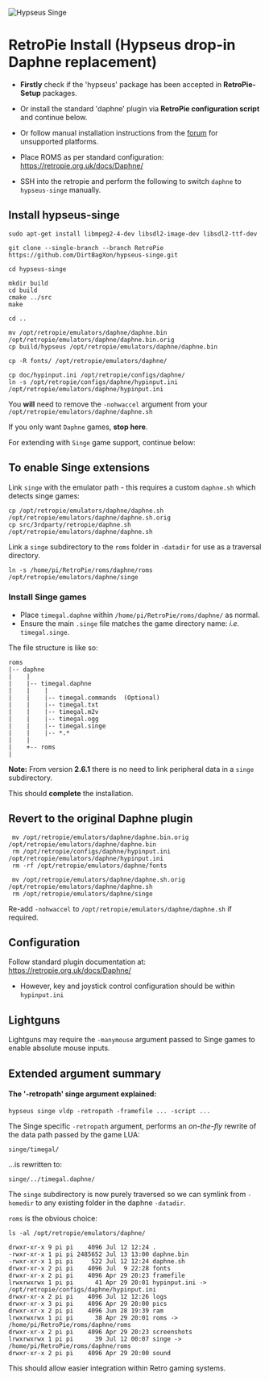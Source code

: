 ![Hypseus Singe](https://raw.githubusercontent.com/DirtBagXon/hypseus-singe/master/screenshots/hypseus-minilogo.png)

# RetroPie Install (Hypseus drop-in Daphne replacement)

* **Firstly** check if the 'hypseus' package has been accepted in **RetroPie-Setup** packages.

* Or install the standard 'daphne' plugin via **RetroPie configuration script** and continue below.

* Or follow manual installation instructions from the [forum](https://retropie.org.uk/forum/post/263036) for unsupported platforms.

* Place ROMS as per standard configuration: https://retropie.org.uk/docs/Daphne/

* SSH into the retropie and perform the following to switch `daphne` to `hypseus-singe` manually.


## Install hypseus-singe

    sudo apt-get install libmpeg2-4-dev libsdl2-image-dev libsdl2-ttf-dev

    git clone --single-branch --branch RetroPie https://github.com/DirtBagXon/hypseus-singe.git

    cd hypseus-singe

    mkdir build
    cd build
    cmake ../src
    make

    cd ..

    mv /opt/retropie/emulators/daphne/daphne.bin /opt/retropie/emulators/daphne/daphne.bin.orig
    cp build/hypseus /opt/retropie/emulators/daphne/daphne.bin

    cp -R fonts/ /opt/retropie/emulators/daphne/

    cp doc/hypinput.ini /opt/retropie/configs/daphne/
    ln -s /opt/retropie/configs/daphne/hypinput.ini /opt/retropie/emulators/daphne/hypinput.ini

You **will** need to remove the ``-nohwaccel`` argument from your ``/opt/retropie/emulators/daphne/daphne.sh``

If you only want ``Daphne`` games, **stop here**.

For extending with ``Singe`` game support, continue below:

## To enable Singe extensions

Link ``singe`` with the emulator path - this requires a custom ``daphne.sh`` which detects singe games:

    cp /opt/retropie/emulators/daphne/daphne.sh /opt/retropie/emulators/daphne/daphne.sh.orig
    cp src/3rdparty/retropie/daphne.sh /opt/retropie/emulators/daphne/daphne.sh

Link a ``singe`` subdirectory to the ``roms`` folder in ``-datadir`` for use as a traversal directory.

    ln -s /home/pi/RetroPie/roms/daphne/roms /opt/retropie/emulators/daphne/singe

### Install Singe games

* Place ``timegal.daphne`` within ``/home/pi/RetroPie/roms/daphne/`` as normal.
* Ensure the main ``.singe`` file matches the game directory name: *i.e.* ``timegal.singe``.

The file structure is like so:

    roms
    |-- daphne
    |    |
    |    |-- timegal.daphne
    |    |    |
    |    |    |-- timegal.commands  (Optional)
    |    |    |-- timegal.txt
    |    |    |-- timegal.m2v
    |    |    |-- timegal.ogg
    |    |    |-- timegal.singe
    |    |    |-- *.*
    |    |
    |    +-- roms
    |

**Note:** From version **2.6.1** there is no need to link peripheral data in a ``singe`` subdirectory.

This should **complete** the installation.

## Revert to the original Daphne plugin

     mv /opt/retropie/emulators/daphne/daphne.bin.orig /opt/retropie/emulators/daphne/daphne.bin
     rm /opt/retropie/configs/daphne/hypinput.ini /opt/retropie/emulators/daphne/hypinput.ini
     rm -rf /opt/retropie/emulators/daphne/fonts

     mv /opt/retropie/emulators/daphne/daphne.sh.orig /opt/retropie/emulators/daphne/daphne.sh
     rm /opt/retropie/emulators/daphne/singe

Re-add ``-nohwaccel`` to  ``/opt/retropie/emulators/daphne/daphne.sh`` if required.

## Configuration

Follow standard plugin documentation at: https://retropie.org.uk/docs/Daphne/

* However, key and joystick control configuration should be within `hypinput.ini`

## Lightguns

Lightguns may require the ``-manymouse`` argument passed to Singe games to enable absolute mouse inputs.

## Extended argument summary

#### The '-retropath' singe argument explained:

    hypseus singe vldp -retropath -framefile ... -script ...

The Singe specific ``-retropath`` argument, performs an *on-the-fly* rewrite of the data path passed by the game LUA:

    singe/timegal/

...is rewritten to:

    singe/../timegal.daphne/

The ``singe`` subdirectory is now purely traversed so we can symlink from ``-homedir`` to any existing folder in the daphne ``-datadir``.

``roms`` is the obvious choice:

    ls -al /opt/retropie/emulators/daphne/

    drwxr-xr-x 9 pi pi    4096 Jul 12 12:24 .
    -rwxr-xr-x 1 pi pi 2485652 Jul 13 13:00 daphne.bin
    -rwxr-xr-x 1 pi pi     522 Jul 12 12:24 daphne.sh
    drwxr-xr-x 2 pi pi    4096 Jul  9 22:28 fonts
    drwxr-xr-x 2 pi pi    4096 Apr 29 20:23 framefile
    lrwxrwxrwx 1 pi pi      41 Apr 29 20:01 hypinput.ini -> /opt/retropie/configs/daphne/hypinput.ini
    drwxr-xr-x 2 pi pi    4096 Jul 12 12:26 logs
    drwxr-xr-x 3 pi pi    4096 Apr 29 20:00 pics
    drwxr-xr-x 2 pi pi    4096 Jun 28 19:39 ram
    lrwxrwxrwx 1 pi pi      38 Apr 29 20:01 roms -> /home/pi/RetroPie/roms/daphne/roms
    drwxr-xr-x 2 pi pi    4096 Apr 29 20:23 screenshots
    lrwxrwxrwx 1 pi pi      39 Jul 12 00:07 singe -> /home/pi/RetroPie/roms/daphne/roms
    drwxr-xr-x 2 pi pi    4096 Apr 29 20:00 sound

This should allow easier integration within Retro gaming systems.

